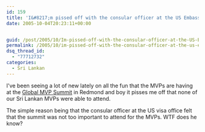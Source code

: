 ```yaml
---
id: 159
title: 'I&#8217;m pissed off with the consular officer at the US Embassy'
date: 2005-10-04T20:23:11+00:00


guid: /post/2005/10/Im-pissed-off-with-the-consular-officer-at-the-US-Embassy.aspx
permalink: /2005/10/im-pissed-off-with-the-consular-officer-at-the-us-embassy/
dsq_thread_id:
  - "77712732"
categories:
  - Sri Lankan
---
```


<p>I've been seeing a lot of new lately on all the fun that the MVPs are having 
at the <a href="http://mvp.support.microsoft.com/gp/MVPSMT2005">Global MVP 
Summit</a> in Redmond and boy&nbsp;it pisses me off that none of our Sri Lankan 
MVPs were able to&nbsp;attend. </p>
<p>The simple reason being that the consular officer&nbsp;at the US visa office 
felt that the summit was not too important&nbsp;to attend for the MVPs. WTF does 
he know?</p>